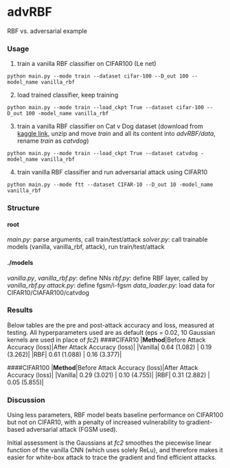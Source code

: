 # advRBF
RBF vs. adversarial example

### Usage
1. train a vanilla RBF classifier on CIFAR100 (Le net)
```
python main.py --mode train --dataset cifar-100 --D_out 100 --model_name vanilla_rbf
```
2. load trained classifier, keep training
```
python main.py --mode train --load_ckpt True --dataset cifar-100 --D_out 100 -model_name vanilla_rbf  
```
3. train a vanilla RBF classifier on Cat v Dog dataset (download from [kaggle link](https://www.kaggle.com/c/dogs-vs-cats/data), unzip and move _train_ and all its content into _advRBF/data_, rename _train_ as _catvdog_)
```
python main.py --mode train --load_ckpt True --dataset catvdog -model_name vanilla_rbf  
```
4. train vanilla RBF classifier and run adversarial attack using CIFAR10
```
python main.py --mode ftt --dataset CIFAR-10 --D_out 10 -model_name vanilla_rbf  
```
### Structure
#### root
_main.py_: parse arguments, call train/test/attack
_solver.py_: call trainable models (vanilla, vanilla_rbf, attack), run train/test/attack
#### ./models
_vanilla.py_, _vanilla_rbf.py_: define NNs
_rbf.py_: define RBF layer, called by _vanilla_rbf.py_
_attack.py_: define fgsm/i-fgsm
_data_loader.py_: load data for CIFAR10/CIAFAR100/catvdog

### Results
Below tables are the pre and post-attack accuracy and loss, measured at testing. All hyperparameters used are as default (eps = 0.02, 10 Gaussian kernels are used in place of _fc2_)
####CIFAR10
|**Method**|Before Attack Accuracy (loss)|After Attack Accuracy (loss)|
|Vanilla| 0.64 (1.082) | 0.19 (3.262)|
|RBF| 0.61 (1.088) | 0.16 (3.377)|

####CIFAR100
|**Method**|Before Attack Accuracy (loss)|After Attack Accuracy (loss)|
|Vanilla| 0.29 (3.021) | 0.10 (4.755)|
|RBF| 0.31 (2.882) | 0.05 (5.855)|

### Discussion
Using less parameters, RBF model beats baseline performance on CIFAR100 but not on CIFAR10, with a penalty of increased vulnerability to gradient-based adversarial attack (FGSM used).

Initial assessment is the Gaussians at _fc2_ smoothes the piecewise linear function of the vanilla CNN (which uses solely ReLu), and therefore makes it easier for white-box attack to trace the gradient and find efficient attacks.
<br>
